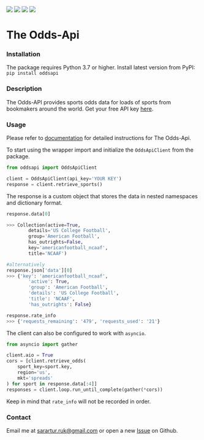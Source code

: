 <img src="https://img.shields.io/github/issues/sarartur/oddsapi">  <img src="https://img.shields.io/github/forks/sarartur/oddsapi">   <img src="https://img.shields.io/github/stars/sarartur/oddsapi">   <img src="https://img.shields.io/github/license/sarartur/oddsapi">
# The Odds-Api
### Installation
The package requires Python 3.7 or higher.
Install latest version from PyPI: `pip install oddsapi`
### Description
The Odds-API provides sports odds data for loads of sports from bookmakers around the world. Get your free API key [here](https://the-odds-api.com/).
### Usage
Please refer to [documentation](https://the-odds-api.com/liveapi/guides/v3/) for detailed instructions for The Odds-Api.

To start using the wrapper import and initialize the `OddsApiClient` from the package. 
``` python
from oddsapi import OddsApiClient

client = OddsApiClient(api_key='YOUR KEY')
response = client.retrieve_sports()
```
The response is a custom object that stores the data in nested namespaces and dictionary format.
```python
response.data[0]

>>> Collection(active=True, 
        details='US College Football', 
        group='American Football', 
        has_outrights=False, 
        key='americanfootball_ncaaf', 
        title='NCAAF')

#alternatively
response.json['data'][0]
>>> {'key': 'americanfootball_ncaaf', 
        'active': True, 
        'group': 'American Football', 
        'details': 'US College Football', 
        'title': 'NCAAF', 
        'has_outrights': False}

response.rate_info
>>> {'requests_remaining': '479', 'requests_used': '21'}
```
The client can also be configured to work with `asyncio`.

```python
from asyncio import gather

client.aio = True
cors = [client.retrieve_odds(
    sport_key=sport.key,
    region='us',
    mkt='spreads'
) for sport in response.data[:4]] 
responses = client.loop.run_until_complete(gather(*cors))
```
Keep in mind that `rate_info` will not be recorded in order.
### Contact
Email me at sarartur.ruk@gmail.com or open a new [Issue](https://github.com/sarartur/oddsapi/issues) on Github.

